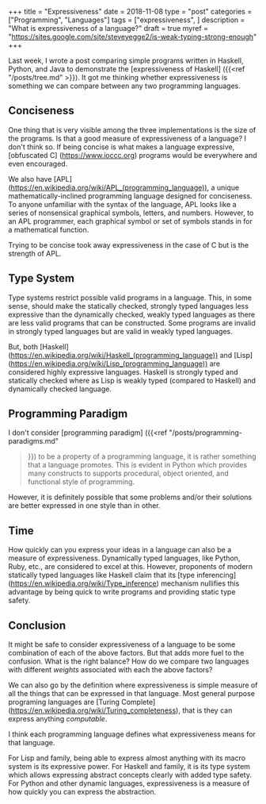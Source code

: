 +++
title       = "Expressiveness"
date        = 2018-11-08
type        = "post"
categories  = ["Programming", "Languages"]
tags        = ["expressiveness", ]
description = "What is expressiveness of a language?"
draft       = true
myref       = "https://sites.google.com/site/steveyegge2/is-weak-typing-strong-enough"
+++

Last week, I wrote a post comparing simple programs written in Haskell, Python,
and Java to demonstrate the [expressiveness of Haskell]
({{<ref "/posts/tree.md" >}}). It got me thinking
whether expressiveness is something we can compare between any two programming
languages.

## Conciseness
One thing that is very visible among the three implementations is the size of
the programs. Is that a good measure of expressiveness of a language? I don't
think so. If being concise is what makes a language expressive, [obfuscated C]
(https://www.ioccc.org) programs would be everywhere and even encouraged.

We also have [APL] (https://en.wikipedia.org/wiki/APL_(programming_language)), a
unique mathematically-inclined programming language designed for conciseness. To
anyone unfamiliar with the syntax of the language, APL looks like a series of
nonsensical graphical symbols, letters, and numbers. However, to an APL
programmer, each graphical symbol or set of symbols stands in for a mathematical
function.

Trying to be concise took away expressiveness in the case of C but is the
strength of APL.

## Type System
Type systems restrict possible valid programs in a language. This, in some
sense, should make the statically checked, strongly typed languages less
expressive than the dynamically checked, weakly typed languages as there are
less valid programs that can be constructed. Some programs are invalid in
strongly typed languages but are valid in weakly typed languages. 

But, both [Haskell]
(https://en.wikipedia.org/wiki/Haskell_(programming_language)) and [Lisp]
(https://en.wikipedia.org/wiki/Lisp_(programming_language)) are considered
highly expressive languages. Haskell is strongly typed and statically checked
where as Lisp is weakly typed (compared to Haskell) and dynamically checked
language.

## Programming Paradigm
I don't consider [programming paradigm] ({{<ref "/posts/programming-paradigms.md"
>}}) to be a property of a programming language, it is rather something that a
language promotes. This is evident in Python which provides many constructs to
supports procedural, object oriented, and functional style of programming.

However, it is definitely possible that some problems and/or their solutions are
better expressed in one style than in other.

## Time
How quickly can you express your ideas in a language can also be a measure of
expressiveness. Dynamically typed languages, like Python, Ruby, etc., are
considered to excel at this.  However, proponents of modern statically typed
languages like Haskell claim that its [type inferencing]
(https://en.wikipedia.org/wiki/Type_inference) mechanism nullifies this
advantage by being quick to write programs and providing static type safety.

## Conclusion
It might be safe to consider expressiveness of a language to be some combination
of each of the above factors. But that adds more fuel to the confusion. What is
the right balance? How do we compare two languages with different _weights_
associated with each the above factors?

We can also go by the definition where expressiveness is simple measure of all
the things that can be expressed in that language. Most general purpose
programing languages are [Turing Complete]
(https://en.wikipedia.org/wiki/Turing_completeness), that is  they can express
anything _computable_.

I think each programming language defines what expressiveness means for that
language. 

For Lisp and family, being able to express almost anything with its macro system
is its expressive power. For Haskell and family, it is its type system which
allows expressing abstract concepts clearly with added type safety. For Python and
other dynamic languages, expressiveness is a measure of how quickly you can
express the abstraction.
